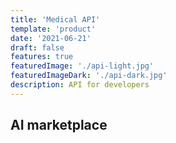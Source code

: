```yaml
---
title: 'Medical API'
template: 'product'
date: '2021-06-21'
draft: false
features: true
featuredImage: './api-light.jpg'
featuredImageDark: './api-dark.jpg'
description: API for developers
---
```


## AI marketplace